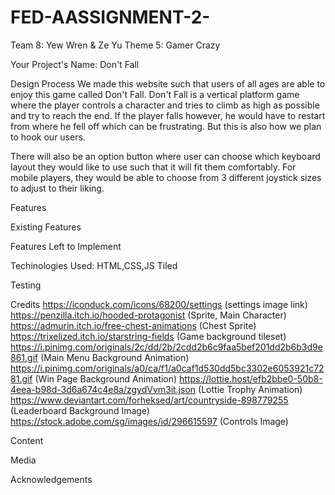 # FED-AASSIGNMENT-2-
Team 8: Yew Wren & Ze Yu
Theme 5: Gamer Crazy

Your Project's Name:
Don't Fall

Design Process
We made this website such that users of all ages are able to enjoy this game called Don't Fall. Don't Fall is a vertical platform game where the player controls a character and tries to climb as high as possible and try to reach the end.
If the player falls however, he would have to restart from where he fell off which can be frustrating. But this is also how we plan to hook our users.

There will also be an option button where user can choose which keyboard layout they would like to use such that it will fit them comfortably. For mobile players, they would be able to choose from 3 different joystick sizes to adjust to their liking.


Features

Existing Features

Features Left to Implement

Techinologies Used:
HTML,CSS,JS
Tiled

Testing

Credits
https://iconduck.com/icons/68200/settings (settings image link)
https://penzilla.itch.io/hooded-protagonist (Sprite, Main Character)
https://admurin.itch.io/free-chest-animations (Chest Sprite)
https://trixelized.itch.io/starstring-fields (Game background tileset)
https://i.pinimg.com/originals/2c/dd/2b/2cdd2b6c9faa5bef201dd2b6b3d9e861.gif (Main Menu Background Animation)
https://i.pinimg.com/originals/a0/ca/f1/a0caf1d530dd5bc3302e6053921c7281.gif (Win Page Background Animation)
https://lottie.host/efb2bbe0-50b8-4eea-b98d-3d6a674c4e8a/zgydVvm3it.json (Lottie Trophy Animation)
https://www.deviantart.com/forheksed/art/countryside-898779255 (Leaderboard Background Image)
https://stock.adobe.com/sg/images/id/296615597 (Controls Image)

Content

Media

Acknowledgements
